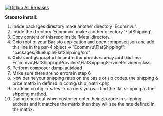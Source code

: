 [![Github All Releases](https://img.shields.io/github/downloads/ecommvu/Flatshipping/total.svg)]()

**Steps to install:**

1. Inside packages directory make another directory 'Ecommvu'.
2. Inside the directory 'Ecommvu' make another directory 'FlatShipping'.
3. Copy content of this repo inside 'Meta' directory.
4. Goto root of your Bagisto application and open composer.json
and add this line in the psr-4 object -> "Ecommvu\\FlatShipping\\": "packages/Bluelupin/FlatShipping/src"
5. Goto config/app.php file and in the providers array add this line:
Ecommvu\FlatShipping\Providers\FlatShippingServiceProvider::class
6. Perform composer dump-autoload
7. Make sure there are no errors in step 6.
8. Now define your shipping rates on the basis of zip codes, the shipping & price matrix in defined in config/ship_matrix.php
9. In admin config -> sales -> carriers you will find the flat shipping as the shipping method.
10. During checkout when customer enter their zip code in shipping address and it matches the matrix then
they will see the rate defined in the matrix.